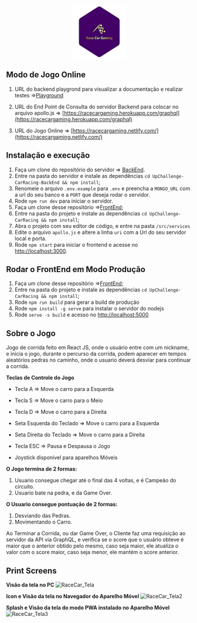 
 <a href='https://racecargaming.netlify.com/' rel='noopener noreferrer' target='_blank'>
   <p align="center">
     <img src="public/images/icons/icon-144x144.png" />
   </p>
 </a>

## Modo de Jogo Online

1. URL do backend playgrond para visualizar a documentação e realizar testes =>[Playground](https://racecargaming.herokuapp.com/playground)

2. URL do End Point de Consulta do servidor Backend para colocar no arquivo apollo.js => [https://racecargaming.herokuapp.com/graphql](https://racecargaming.herokuapp.com/graphql)

3. URL do Jogo Online => [https://racecargaming.netlify.com/](https://racecargaming.netlify.com/)

## Instalação e execução

1. Faça um clone do repositório do servidor => [BackEnd](https://github.com/mayconline/UpChallenge-CarRacing-BackEnd).
2. Entre na pasta do servidor e instale as dependências `cd UpChallenge-CarRacing-BackEnd && npm install`;
3. Renomeie o arquivo `.env.example` para `.env` e preencha a `MONGO_URL` com a url do seu banco e a `PORT` que deseja rodar o servidor.
4. Rode `npm run dev` para iniciar o servidor.
5. Faça um clone desse repositório =>[FrontEnd](https://github.com/mayconline/UpChallenge-CarRacing);
6. Entre na pasta do projeto e instale as dependências `cd UpChallenge-CarRacing && npm install`;
7. Abra o projeto com seu editor de código, e entre na pasta `/src/services`
8. Edite o arquivo `apollo.js` e altere a linha `uri` com a Url do seu servidor local e porta.
9. Rode `npm start` para iniciar o frontend e acesse no [http://localhost:3000](http://localhost:3000).

## Rodar o FrontEnd em Modo Produção

1. Faça um clone desse repositório =>[FrontEnd](https://github.com/mayconline/UpChallenge-CarRacing);
2. Entre na pasta do projeto e instale as dependências `cd UpChallenge-CarRacing && npm install`;
3. Rode `npm run build` para gerar a build de produção
4. Rode `npm install -g serve` para instalar o servidor do nodejs
5. Rode `serve -s build` e acesso no [http://localhost:5000](http://localhost:5000)

## Sobre o Jogo

Jogo de corrida feito em React JS, onde o usuário entre com um nickname, e inicia o jogo,
durante o percurso da corrida, podem aparecer em tempos aleatórios pedras no caminho, onde
o usuario deverá desviar para continuar a corrida.<br />

**Teclas de Controle do Jogo**

- Tecla A => Move o carro para a Esquerda
- Tecla S => Move o carro para o Meio
- Tecla D => Move o carro para a Direita

- Seta Esquerda do Teclado => Move o carro para a Esquerda
- Seta Direita do Teclado => Move o carro para a Direita

- Tecla ESC => Pausa e Despausa o Jogo

- Joystick disponível para aparelhos Móveis

**O Jogo termina de 2 formas:**<br />

1. Usuario consegue chegar até o final das 4 voltas, e é Campeão do circuito.
2. Usuario bate na pedra, e da Game Over.

**O Usuario consegue pontuação de 2 formas:**<br />

1. Desviando das Pedras.
2. Movimentando o Carro.

Ao Terminar a Corrida, ou dar Game Over, o Cliente faz uma requisição ao servidor da API via
GraphQL, e verifica se o score que o usuário obteve é maior que o anterior obtido pelo mesmo,
caso seja maior, ele atualiza o valor com o score maior, caso seja menor, ele mantém o score anterior.

## Print Screens

**Visão da tela no PC**
![RaceCar_Tela](https://user-images.githubusercontent.com/38052474/74791137-6880ce80-5298-11ea-9372-7186ce6d4223.jpg)

**Icon e Visão da tela no Navegador do Aparelho Móvel**
![RaceCar_Tela2](https://user-images.githubusercontent.com/38052474/74791179-88b08d80-5298-11ea-9424-8f8276762dcb.jpg)

**Splash e Visão da tela do modo PWA instalado no Aparelho Móvel**
![RaceCar_Tela3](https://user-images.githubusercontent.com/38052474/74791196-96fea980-5298-11ea-9497-577826d41da1.jpg)
